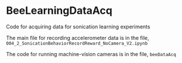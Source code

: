 # BeeLearningDataAcq
Code for acquiring data for sonication learning experiments

The main file for recording accelerometer data is in the file, ```004_2_SonicationBehaviorRecordReward_NoCamera_V2.ipynb```

The code for running machine-vision cameras is in the file, ```beeDataAcq```
